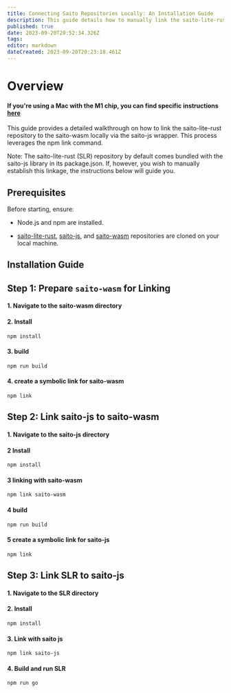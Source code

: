 ```yaml
---
title: Connecting Saito Repositories Locally: An Installation Guide
description: This guide details how to manually link the saito-lite-rust repository to saito-wasm using the saito-js wrapper, leveraging the npm link command for local integration.
published: true
date: 2023-09-20T20:52:34.326Z
tags: 
editor: markdown
dateCreated: 2023-09-20T20:23:18.461Z
---
```



# Overview


#### If you're using a Mac with the M1 chip, you can find specific instructions [here](https://wiki.saito.io/e/en/tech/linking_installations_mac)

This guide provides a detailed walkthrough on how to link the saito-lite-rust repository to the saito-wasm locally via the saito-js wrapper. This process leverages the npm link command.

Note: The saito-lite-rust (SLR) repository by default comes bundled with the saito-js library in its package.json. If, however, you wish to manually establish this linkage, the instructions below will guide you.



## Prerequisites

Before starting, ensure:

- Node.js and npm are installed.

- [saito-lite-rust](https://github.com/SaitoTech/saito-lite-rust), [saito-js](https://github.com/SaitoTech/saito-rust-workspace), and [saito-wasm](https://github.com/SaitoTech/saito-rust-workspace) repositories are cloned on your local machine.




## Installation Guide

## Step 1: Prepare `saito-wasm` for Linking

#### 1. Navigate to the saito-wasm directory

#### 2. Install
```
npm install
```
#### 3. build
```
npm run build
```
#### 4. create a symbolic link for saito-wasm
```
npm link 
```

## Step 2: Link saito-js to saito-wasm

#### 1. Navigate to the saito-js directory


#### 2 Install 
```
npm install
```
#### 3 linking with saito-wasm
```
npm link saito-wasm
```
#### 4 build
```
npm run build
```
#### 5 create a symbolic link for saito-js
```
npm link
```

## Step 3: Link SLR to saito-js

#### 1. Navigate to the SLR directory

#### 2. Install
``` 
npm install
```
#### 3. Link with saito js
```
npm link saito-js
```
#### 4. Build and run SLR
```
npm run go
```


